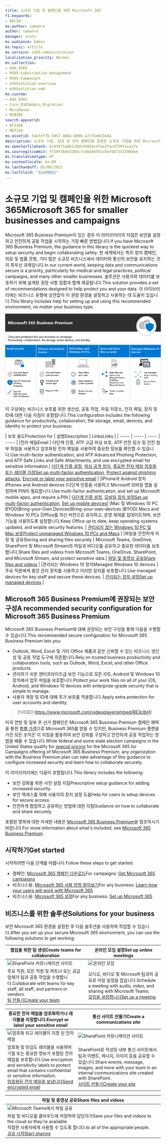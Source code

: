 ```yaml
---
title: 소규모 기업 및 캠페인을 위한 Microsoft 365
f1.keywords:
- NOCSH
ms.author: samanro
author: samanro
manager: scotv
ms.audience: Admin
ms.topic: article
ms.service: o365-administration
localization_priority: Normal
ms.collection:
- Adm_O365
- M365-subscription-management
- M365-Campaigns
- m365solution-overview
- m365solution-smb
ms.custom:
- Adm_O365
- Core_O365Admin_Migration
- MiniMaven
- MSB365
search.appverid:
- BCS160
- MET150
ms.assetid: 5abfef7b-5957-484a-b06b-a7c55e013e44
description: 소규모 기업, 일정 및 정치 캠페인을 포함한 소규모 기업을 위한 Microsoft 365 Business Premium 보안 및 공동 작업 권장 사항입니다.
ms.openlocfilehash: 6c836f5abb118bb3902ecdfaa37acd759faca1fe
ms.sourcegitcommit: ff20f5b4e3268c7c98a84fb1cbe7db7151596b6d
ms.translationtype: HT
ms.contentlocale: ko-KR
ms.lasthandoff: 05/06/2021
ms.locfileid: "52245031"
---
```

<a name="microsoft-365-for-smaller-businesses-and-campaigns"></a><span data-ttu-id="fc686-103">소규모 기업 및 캠페인을 위한 Microsoft 365</span><span class="sxs-lookup"><span data-stu-id="fc686-103">Microsoft 365 for smaller businesses and campaigns</span></span>
===========================

<span data-ttu-id="fc686-104">Microsoft 365 Business Premium이 있는 경우 이 라이브러리의 지침은 보안을 설정하고 안전하게 공동 작업을 시작하는 가장 빠른 방법입니다.</span><span class="sxs-lookup"><span data-stu-id="fc686-104">If you have Microsoft 365 Business Premium, the guidance in this library is the quickest way to setup security and begin collaborating safely.</span></span> <span data-ttu-id="fc686-105">현 세계에서는 특히 정치 캠페인, 의료 및 법률 관행, 기타 많은 소규모 비즈니스에서 데이터와 통신의 보안을 유지하는 것이 최우선 과제입니다.</span><span class="sxs-lookup"><span data-stu-id="fc686-105">In our current world, keeping data and communications secure is a priority, particularly for medical and legal practices, political campaigns, and many other smaller businesses.</span></span> <span data-ttu-id="fc686-106">솔루션은 사용자와 데이터를 보호하기 위해 설계된 권장 사항 집합과 함께 제공됩니다.</span><span class="sxs-lookup"><span data-stu-id="fc686-106">This solution provides a set of recommendations designed to help protect you and your data.</span></span> <span data-ttu-id="fc686-107">이 라이브러리에는 비즈니스 유형에 상관없이 이 권장 환경을 설정하고 사용하는 데 도움이 있습니다.</span><span class="sxs-lookup"><span data-stu-id="fc686-107">This library includes help for setting up and using this recommended environment, no matter your business type.</span></span>


![Microsoft 365 Business Premium은 생산성 도구, 공동 작업 도구, 파일 저장소, 전자 메일, 장치 및 ID를 보호합니다.](../media/M365-WhatIsIt-SecurityFocus.png)

<span data-ttu-id="fc686-109">이 구성에는 비즈니스 보호를 위한 생산성, 공동 작업, 파일 저장소, 전자 메일, 장치 및 ID에 대한 다음 지침이 포함됩니다.</span><span class="sxs-lookup"><span data-stu-id="fc686-109">This configuration includes the following guidance for productivity, collaboration, file storage, email, devices, and identity to protect your business:</span></span>

| <span data-ttu-id="fc686-110">보호 용도</span><span class="sxs-lookup"><span data-stu-id="fc686-110">Protection for</span></span> | <span data-ttu-id="fc686-111">설명</span><span class="sxs-lookup"><span data-stu-id="fc686-111">Description</span></span> | <span data-ttu-id="fc686-112">Links</span><span class="sxs-lookup"><span data-stu-id="fc686-112">Links</span></span> |
| ----- | ----- | ----- | ----- |
|<span data-ttu-id="fc686-113">전자 메일</span><span class="sxs-lookup"><span data-stu-id="fc686-113">Email</span></span> | <span data-ttu-id="fc686-114">다단계 인증, ATP 고급 피싱 보호, ATP 안전 링크 및 안전 첨부 파일을 사용하고 암호화된 전자 메일을 사용하여 중요한 정보를 확인할 수 있습니다.</span><span class="sxs-lookup"><span data-stu-id="fc686-114">Use multi-factor authentication, and ATP Advanced Phishing Protection, and ATP Safe Links and Safe Attachments, and use encrypted email for sensitive information.</span></span>| <span data-ttu-id="fc686-115">[다단계 인증 설정](m365-campaigns-multifactor-authenication.md), [피싱 공격 방지](m365-campaigns-phishing-and-attacks.md), [중요한 전자 메일 암호화 또는 레이블 지정](send-encrypted-email.md)</span><span class="sxs-lookup"><span data-stu-id="fc686-115">[Set up multi-factor authentication](m365-campaigns-multifactor-authenication.md), [Protect against phishing attacks](m365-campaigns-phishing-and-attacks.md), [Encrypt or label your sensitive email](send-encrypted-email.md)</span></span> |
|<span data-ttu-id="fc686-116">iPhone과 Android 장치</span><span class="sxs-lookup"><span data-stu-id="fc686-116">iPhones and Android devices</span></span> |<span data-ttu-id="fc686-117">다단계 인증을 사용하고 Microsoft 모바일 앱을 설정하며 PIN이 필요합니다.</span><span class="sxs-lookup"><span data-stu-id="fc686-117">Use multi-factor authentication, and set up Microsoft mobile apps, and require a PIN</span></span> | <span data-ttu-id="fc686-118">[다단계 인증 설정](m365-campaigns-multifactor-authenication.md), [모바일 장치 설정](../business/set-up-mobile-devices.md?toc=/microsoft-365/campaigns/toc.json)</span><span class="sxs-lookup"><span data-stu-id="fc686-118">[Set up multi-factor authentication](m365-campaigns-multifactor-authenication.md), [Set up mobile devices](../business/set-up-mobile-devices.md?toc=/microsoft-365/campaigns/toc.json)</span></span>|
|<span data-ttu-id="fc686-119">Mac 및 Windows 10 PC BYOD(Bring-your-Own Devices)</span><span class="sxs-lookup"><span data-stu-id="fc686-119">Bring-your-own-devices (BYOD) Macs and Windows 10 PCs</span></span> |<span data-ttu-id="fc686-120">Office를 최신 버전으로 유지하고, 운영 체제를 업데이트하며, 보안 기능을 사용하도록 설정합니다.</span><span class="sxs-lookup"><span data-stu-id="fc686-120">Keep Office up to date, keep operating systems updated, and enable security features.</span></span> | [<span data-ttu-id="fc686-121">관리되지 않는 Windows 10 PC 및 Mac 보호</span><span class="sxs-lookup"><span data-stu-id="fc686-121">Protect unmanaged Windows 10 PCs and Macs</span></span>](m365-campaigns-protect-pcs-macs.md) |
|<span data-ttu-id="fc686-122">파일을 안전하게 저장 및 공유</span><span class="sxs-lookup"><span data-stu-id="fc686-122">Storing and sharing files securely</span></span> | <span data-ttu-id="fc686-123">Microsoft Teams, OneDrive, SharePoint 및 Microsoft Stream의 파일과 비디오를 공유하고 중요한 데이터를 보호합니다.</span><span class="sxs-lookup"><span data-stu-id="fc686-123">Share files and videos from Microsoft Teams, OneDrive, SharePoint, and Microsoft Stream, and protect sensitive data.</span></span>| [<span data-ttu-id="fc686-124">파일 및 동영상 공유</span><span class="sxs-lookup"><span data-stu-id="fc686-124">Share files and videos</span></span>](share-files-and-videos.md) |
|<span data-ttu-id="fc686-125">관리되는 Windows 10 장치</span><span class="sxs-lookup"><span data-stu-id="fc686-125">Managed Windows 10 devices</span></span> |<span data-ttu-id="fc686-126">주요 직원에게 중앙 관리 장치를 사용하고 이러한 장치를 보호합니다.</span><span class="sxs-lookup"><span data-stu-id="fc686-126">Use managed devices for key staff and secure these devices.</span></span> | [<span data-ttu-id="fc686-127">관리되는 장치 설정</span><span class="sxs-lookup"><span data-stu-id="fc686-127">Set up managed devices</span></span>](../business/set-up-windows-devices.md?toc=/microsoft-365/campaigns/toc.json) |

<a name="a-recommended-security-configuration-for-microsoft-365-business-premium"></a><span data-ttu-id="fc686-128">Microsoft 365 Business Premium에 권장되는 보안 구성</span><span class="sxs-lookup"><span data-stu-id="fc686-128">A recommended security configuration for Microsoft 365 Business Premium</span></span>
------------------------------------

<span data-ttu-id="fc686-129">Microsoft 365 Business Premium에 대해 권장되는 보안 구성을 통해 다음을 수행할 수 있습니다.</span><span class="sxs-lookup"><span data-stu-id="fc686-129">This recommended secure configuration for Microsoft 365 Business Premium lets you:</span></span>

- <span data-ttu-id="fc686-130">Outlook, Word, Excel 및 기타 Office 제품과 같은 신뢰할 수 있는 비즈니스 생산성 및 공동 작업 도구에 의존합니다.</span><span class="sxs-lookup"><span data-stu-id="fc686-130">Rely on trusted business productivity and collaboration tools, such as Outlook, Word, Excel, and other Office products.</span></span>
- <span data-ttu-id="fc686-131">관리하기 쉬운 엔터프라이즈급 보안 기능으로 모든 iOS, Android 및 Windows 10 장치에서 업무 파일을 보호합니다.</span><span class="sxs-lookup"><span data-stu-id="fc686-131">Protect your work files on all of your iOS, Android, and Windows 10 devices with enterprise-grade security that is simple to manage.</span></span>
- <span data-ttu-id="fc686-132">사용자 계정 및 ID에 대해 추가 보호를 적용합니다.</span><span class="sxs-lookup"><span data-stu-id="fc686-132">Apply extra protection for user accounts and identity.</span></span>

> [!VIDEO https://www.microsoft.com/videoplayer/embed/RE3clbH]

<span data-ttu-id="fc686-133">미국 연방 및 일부 주 선거 캠페인은 Microsoft 365 Business Premium 캠페인 혜택을 통한 [특별 가격](get-microsoft-365-campaigns.md)으로 Microsoft 365를 받을 수 있지만, Business Premium 플랜을 가진 모든 조직은 이 지침을 활용하여 보안 강화를 구성하고 안전하게 공동 작업하는 방법을 배울 수 있습니다.</span><span class="sxs-lookup"><span data-stu-id="fc686-133">While federal and some state election campaigns in the United States qualify for [special pricing](get-microsoft-365-campaigns.md) for the Microsoft 365 for Campaigns offering of Microsoft 365 Business Premium, any organization with the Business Premium plan can take advantage of this guidance to configure increased security and learn how to collaborate securely.</span></span>

<span data-ttu-id="fc686-134">이 라이브러리에는 다음이 포함됩니다.</span><span class="sxs-lookup"><span data-stu-id="fc686-134">This library includes the following:</span></span>

- <span data-ttu-id="fc686-135">보안 강화를 위한 사전 설정 지침</span><span class="sxs-lookup"><span data-stu-id="fc686-135">Prescriptive setup guidance for adding increased security.</span></span>
- <span data-ttu-id="fc686-136">보안 액세스를 위해 사용자의 장치 설정 도움</span><span class="sxs-lookup"><span data-stu-id="fc686-136">Help for users to setup devices for secure access.</span></span>
- <span data-ttu-id="fc686-137">안전하게 협업하고 공유하는 방법에 대한 지침</span><span class="sxs-lookup"><span data-stu-id="fc686-137">Guidance on how to collaborate and share securely.</span></span>

<span data-ttu-id="fc686-138">포함된 항목에 대한 자세한 내용은 [Microsoft 365 Business Premium](https://www.microsoft.com/microsoft-365/business)을 참조하시기 바랍니다.</span><span class="sxs-lookup"><span data-stu-id="fc686-138">For more information about what's included, see [Microsoft 365 Business Premium](https://www.microsoft.com/microsoft-365/business).</span></span>

<a name="get-started"></a><span data-ttu-id="fc686-139">시작하기</span><span class="sxs-lookup"><span data-stu-id="fc686-139">Get started</span></span>
--------------------------

<span data-ttu-id="fc686-140">시작하려면 다음 단계를 따릅니다.</span><span class="sxs-lookup"><span data-stu-id="fc686-140">Follow these steps to get started:</span></span>

- <span data-ttu-id="fc686-141">캠페인: [Microsoft 365 캠페인 다운로드](get-microsoft-365-campaigns.md)</span><span class="sxs-lookup"><span data-stu-id="fc686-141">For campaigns: [Get Microsoft 365 campaigns](get-microsoft-365-campaigns.md)</span></span>
- <span data-ttu-id="fc686-142">비즈니스용: [Microsoft 365 사용 방법 알아보기](m365-campaigns-users.md)</span><span class="sxs-lookup"><span data-stu-id="fc686-142">For any business: [Learn how your users will work with Microsoft 365](m365-campaigns-users.md)</span></span>
- <span data-ttu-id="fc686-143">비즈니스용: [Microsoft 365 설정](microsoft-365-campaigns-setup-overview.md)</span><span class="sxs-lookup"><span data-stu-id="fc686-143">For any business: [Set up Microsoft 365](microsoft-365-campaigns-setup-overview.md)</span></span>

<a name="solutions-for-your-business"></a><span data-ttu-id="fc686-144">비즈니스를 위한 솔루션</span><span class="sxs-lookup"><span data-stu-id="fc686-144">Solutions for your business</span></span>
--------------------------

<span data-ttu-id="fc686-145">보안 Microsoft 365 환경을 설정한 후 다음 솔루션을 사용하여 작업할 수 있습니다.</span><span class="sxs-lookup"><span data-stu-id="fc686-145">After you set up your secure Microsoft 365 environment, you can use the following solutions to get working:</span></span>

| <span data-ttu-id="fc686-146">협업을 위한 팀 생성</span><span class="sxs-lookup"><span data-stu-id="fc686-146">Create teams for collaboration</span></span> | <span data-ttu-id="fc686-147">온라인 모임 설정</span><span class="sxs-lookup"><span data-stu-id="fc686-147">Set up online meetings</span></span> |
| ------------- | ------------- |
| ![SharePoint 커뮤니케이션 사이트](../media/sm-m365-democracy-teams-collab.png) | ![온라인 모임](../media/m365-democracy-teams-meetings.png) |
| <span data-ttu-id="fc686-150">주요 직원, 모든 직원 및 파트너 또는 공급 업체가 팀과 공동 작업을 수행합니다.</span><span class="sxs-lookup"><span data-stu-id="fc686-150">Collaborate with teams for key staff, all staff, and partners or vendors.</span></span><br>[<span data-ttu-id="fc686-151">팀 만들기</span><span class="sxs-lookup"><span data-stu-id="fc686-151">Create your team</span></span>](create-teams-for-collaboration.md) | <span data-ttu-id="fc686-152">오디오, 비디오 및 Microsoft 팀과의 공유로 미팅 일정을 잡습니다.</span><span class="sxs-lookup"><span data-stu-id="fc686-152">Schedule a meeting with audio, video, and sharing with Microsoft Teams.</span></span><br>[<span data-ttu-id="fc686-153">모임을 설정합니다</span><span class="sxs-lookup"><span data-stu-id="fc686-153">Set up a meeting</span></span>](set-up-meetings.md) |

| <span data-ttu-id="fc686-154">중요한 전자 메일을 암호화하거나 레이블을 지정합니다.</span><span class="sxs-lookup"><span data-stu-id="fc686-154">Encrypt or label your sensitive email</span></span> | <span data-ttu-id="fc686-155">통신 사이트 만들기</span><span class="sxs-lookup"><span data-stu-id="fc686-155">Create a communications site</span></span> |
| ------------- | ------------- |
| ![암호화 되고 레이블이 지정 된 전자 메일](../media/sm-m365-campaign-email-encrypt.png) | ![SharePoint 커뮤니케이션 사이트](../media/sm-m365-democracy-comms-site.png) |
| <span data-ttu-id="fc686-158">암호화 및 민감도 레이블을 사용하여 기밀 또는 중요한 정보가 포함된 전자 메일을 보호합니다.</span><span class="sxs-lookup"><span data-stu-id="fc686-158">Use encryption and sensitivity labels to protect email that contains confidential or sensitive information.</span></span><br>[<span data-ttu-id="fc686-159">암호화된 전자 메일을 보냅니다</span><span class="sxs-lookup"><span data-stu-id="fc686-159">Send encrypted email</span></span>](send-encrypted-email.md) | <span data-ttu-id="fc686-160">SharePoint로 작성된 내부 통신 사이트에서 팀과 이벤트, 메시지, 이미지 등을 공유할 수 있습니다.</span><span class="sxs-lookup"><span data-stu-id="fc686-160">Share events, message, images, and more with your team in an internal communications site created with SharePoint.</span></span><br>[<span data-ttu-id="fc686-161">사이트 만들기</span><span class="sxs-lookup"><span data-stu-id="fc686-161">Create your site</span></span>](create-communications-site.md) |

| <span data-ttu-id="fc686-162">파일 및 동영상 공유</span><span class="sxs-lookup"><span data-stu-id="fc686-162">Share files and videos</span></span> |
| ------------- |
| ![Microsoft Teams에서 파일 공유](../media/m365-democracy-teams-sharefiles.png) |
| <span data-ttu-id="fc686-164">파일 및 비디오를 클라우드에 저장하여 담당자가</span><span class="sxs-lookup"><span data-stu-id="fc686-164">Save your files and videos to the cloud so they're available</span></span> <br><span data-ttu-id="fc686-165">적절한 사용자에게 사용할 수 있도록 합니다.</span><span class="sxs-lookup"><span data-stu-id="fc686-165">to all of the appropriate people.</span></span><br>[<span data-ttu-id="fc686-166">공유 시작</span><span class="sxs-lookup"><span data-stu-id="fc686-166">Start sharing</span></span>](share-files-and-videos.md) |
